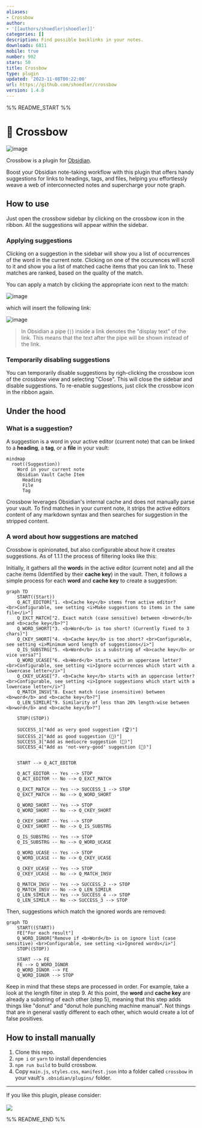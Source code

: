 ```yaml
---
aliases:
- Crossbow
author:
- '[[authors/shoedler|shoedler]]'
categories: []
description: Find possible backlinks in your notes.
downloads: 6811
mobile: true
number: 902
stars: 50
title: Crossbow
type: plugin
updated: '2023-11-08T00:22:00'
url: https://github.com/shoedler/crossbow
version: 1.4.0
---
```


%% README_START %%

# 🏹 Crossbow

![image](https://user-images.githubusercontent.com/38029550/229279990-f10723bc-380e-4e29-b4f2-47f9b8a5beb9.png)

Crossbow is a plugin for [Obsidian](https://obsidian.md).

Boost your Obsidian note-taking workflow with this plugin that offers handy suggestions for links to headings, tags, and files, helping you effortlessly weave a web of interconnected notes and supercharge your note graph.

## How to use

Just open the crossbow sidebar by clicking on the crossbow icon in the ribbon. All the suggestions will appear within the sidebar.

### Applying suggestions

Clicking on a suggestion in the sidebar will show you a list of occurrences of the word in the current note.
Clicking on one of the occurences will scroll to it and show you a list of matched cache items that you can link to. These matches are ranked, based on the quality of the match.

You can apply a match by clicking the appropriate icon next to the match:

![image](https://user-images.githubusercontent.com/38029550/236627426-d4d44d7d-f8e4-4d0d-b291-9ec6aa281ee6.png)

which will insert the following link:

![image](https://user-images.githubusercontent.com/38029550/229280048-fe7a8e31-8cbf-4090-a7f0-4bf0b83814d7.png)

> In Obsidian a pipe (`|`) inside a link denotes the "display text" of the link. This means that the text after the pipe will be shown instead of the link.

### Temporarily disabling suggestions

You can temporarily disable suggestions by righ-clicking the crossbow icon of the crossbow view and selecting "Close". This will close the sidebar and disable suggestions. To re-enable suggestions, just click the crossbow icon in the ribbon again.

## Under the hood

### What is a suggestion?

A suggestion is a word in your active editor (current note) that can be linked to a **heading**, a **tag**, or a **file** in your vault:

```mermaid
mindmap
  root((Suggestion))
    Word in your current note
    Obsidian Vault Cache Item
      Heading
      File
      Tag
```

Crossbow leverages Obsidian's internal cache and does not manually parse your vault.
To find matches in your current note, it strips the active editors content of any markdown syntax and then searches for suggestion in the stripped content.

### A word about how suggestions are matched

Crossbow is opinionated, but also configurable about how it creates suggestions.
As of 1.1.1 the process of filtering looks like this:

Initially, it gathers all the **word**s in the active editor (current note) and all the cache items (Identified by their **cache key**) in the vault.
Then, it follows a simple process for each **word** and **cache key** to create a suggestion:

```mermaid
graph TD
    START((Start))
    Q_ACT_EDITOR["1. <b>Cache key</b> stems from active editor? <br>Configurable, see setting <i>Make suggestions to items in the same file</i>"]
    Q_EXCT_MATCH["2. Exact match (case sensitive) between <b>word</b> and <b>cache key</b>?"]
    Q_WORD_SHORT["3. <b>Word</b> is too short? (Currently fixed to 3 chars)"]
    Q_CKEY_SHORT["4. <b>Cache key</b> is too short? <br>Configurable, see setting <i>Minimum word length of suggestions</i>"]
    Q_IS_SUBSTRG["5. <b>Word</b> is a substring of <b>cache key</b> or vice versa?"]
    Q_WORD_UCASE["6. <b>Word</b> starts with an uppercase letter? <br>Configurable, see setting <i>Ignore occurrences which start with a lowercase letter</i>"]
    Q_CKEY_UCASE["7. <b>Cache key</b> starts with an uppercase letter? <br>Configurable, see setting <i>Ignore suggestions which start with a lowercase letter</i>"]
    Q_MATCH_INSV["8. Exact match (case insensitive) between <b>word</b> and <b>cache key</b>?"]
    Q_LEN_SIMILR["9. Similarity of less than 20% length-wise between <b>word</b> and <b>cache key</b>?"]

    STOP((STOP))

    SUCCESS_1["Add as very good suggestion (🏆)"]
    SUCCESS_2["Add as good suggestion (🥇)"]
    SUCCESS_3["Add as mediocre suggestion (🥈)"]
    SUCCESS_4["Add as 'not-very-good' suggestion (🥉)"]


    START --> Q_ACT_EDITOR

    Q_ACT_EDITOR -- Yes --> STOP
    Q_ACT_EDITOR -- No --> Q_EXCT_MATCH

    Q_EXCT_MATCH -- Yes --> SUCCESS_1 --> STOP
    Q_EXCT_MATCH -- No --> Q_WORD_SHORT

    Q_WORD_SHORT -- Yes --> STOP
    Q_WORD_SHORT -- No --> Q_CKEY_SHORT

    Q_CKEY_SHORT -- Yes --> STOP
    Q_CKEY_SHORT -- No --> Q_IS_SUBSTRG

    Q_IS_SUBSTRG -- Yes --> STOP
    Q_IS_SUBSTRG -- No --> Q_WORD_UCASE

    Q_WORD_UCASE -- Yes --> STOP
    Q_WORD_UCASE -- No --> Q_CKEY_UCASE

    Q_CKEY_UCASE -- Yes --> STOP
    Q_CKEY_UCASE -- No --> Q_MATCH_INSV

    Q_MATCH_INSV -- Yes --> SUCCESS_2 --> STOP
    Q_MATCH_INSV -- No --> Q_LEN_SIMILR
    Q_LEN_SIMILR -- Yes --> SUCCESS_4 --> STOP
    Q_LEN_SIMILR -- No --> SUCCESS_3 --> STOP
```

Then, suggestions which match the ignored words are removed:

```mermaid
graph TD
    START((START))
    FE["For each result"]
    Q_WORD_IGNOR["Remove if <b>Word</b> is on ignore list (case sensitive) <br>Configurable, see setting <i>Ignored words</i>"]
    STOP((STOP))

    START --> FE
    FE --> Q_WORD_IGNOR
    Q_WORD_IGNOR --> FE
    Q_WORD_IGNOR --> STOP
```

Keep in mind that these steps are processed in order. For example, take a look at the length filter in step 9. At this point, the **word** and **cache key** are already a substring of each other (step 5), meaning that this step adds things like "donut" and "donut hole punching machine manual". Not things that are in general vastly different to each other, which would create a lot of false positives.

## How to install manually

1. Clone this repo.
2. `npm i` or `yarn` to install dependencies
3. `npm run build` to build crossbow.
4. Copy `main.js`, `styles.css`, `manifest.json` into a folder called `crossbow` in your vault's `.obsidian/plugins/` folder.

<hr/>
If you like this plugin, please consider:
<br/>
<br/>
<a href="https://www.buymeacoffee.com/shoedler"><img src="https://img.buymeacoffee.com/button-api/?text=Buy me a beer&emoji=🍺&slug=shoedler&button_colour=ffffff&font_colour=000000&font_family=Lato&outline_colour=000000&coffee_colour=FFDD00" /></a>


%% README_END %%